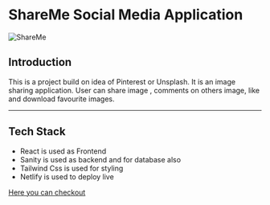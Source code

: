 # ShareMe Social Media Application

![ShareMe](https://drive.google.com/file/d/1eKFOpwZmvuR9G9WxcCF5_Y2kMoxbzaxR/view?usp=sharing)

## Introduction

This is a project build on idea of Pinterest or Unsplash. It is an image sharing application. User can share image , comments on others image, like and download favourite images.

---

## Tech Stack

- React is used as Frontend
- Sanity is used as backend and for database also
- Tailwind Css is used for styling
- Netlify is used to deploy live

[Here you can checkout](https://imageshareme.netlify.app/)
